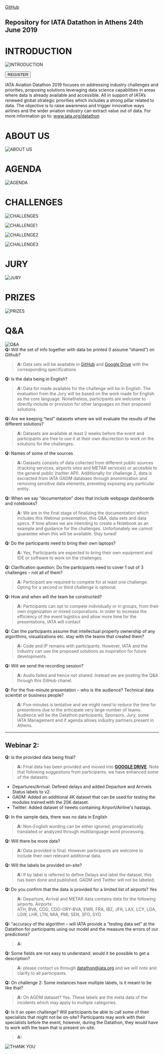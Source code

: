 <a href="https://github.com/IATAdatathon/Athens19">GitHub</a>

Repository for IATA Datathon in Athens 24th June 2019
---
# INTRODUCTION
![INTRODUCTION](https://github.com/IATAdatathon/Athens19/blob/master/Webinar/img/Slide1.JPG?raw=true)

<p style=""><button name="button" onclick="https://www.eventbrite.com/e/iata-aviation-datathon-registration-60260500780">REGISTER</button></p>

IATA Aviation Datathon 2019 focuses on addressing industry challenges and priorities, proposing solutions leveraging data science capabilities in areas where data is already available and accessible. All in support of IATA’s renewed global strategic priorities which includes a strong pillar related to data. The objective is to raise awareness and trigger innovative ways airlines and the wider aviation industry can extract value out of data.
For more information go to: www.iata.org/datathon 

# ABOUT US
![ABOUT US](https://github.com/IATAdatathon/Athens19/blob/master/Webinar/img/Slide2.JPG?raw=true)

# AGENDA
![AGENDA](https://github.com/IATAdatathon/Athens19/blob/master/Webinar/img/Slide5.JPG?raw=true)

# CHALLENGES
![CHALLENGES](https://github.com/IATAdatathon/Athens19/blob/master/Webinar/img/Slide6.JPG?raw=true)

![CHALLENGE1](https://github.com/IATAdatathon/Athens19/blob/master/Webinar/img/Slide7.JPG?raw=true)

![CHALLENGE2](https://github.com/IATAdatathon/Athens19/blob/master/Webinar/img/Slide8.JPG?raw=true)

![CHALLENGE3](https://github.com/IATAdatathon/Athens19/blob/master/Webinar/img/Slide9.JPG?raw=true)

# JURY
![JURY](https://github.com/IATAdatathon/Athens19/blob/master/Webinar/img/Slide10.JPG?raw=true)

# PRIZES
![PRIZES](https://github.com/IATAdatathon/Athens19/blob/master/Webinar/img/Slide11.JPG?raw=true)

# Q&A
![Q&A](https://github.com/IATAdatathon/Athens19/blob/master/Webinar/img/Slide12.JPG?raw=true)
<br>
**Q:** Will the set of info together with data be printed (I assume “shared”) on Github?<br> 
>**A:** Data sets will be available in [GitHub](https://github.com/IATAdatathon/Athens19) and [Google Drive](https://drive.google.com/drive/folders/16rVqW4TR3eQJ_1SFy7uBzGYCAGF3657k?usp=sharing) with the corresponding specifications<br>

**Q:** Is the data being in English?<br>
>**A:** Data for made available for the challenge will be in English. The evaluation from the Jury will be based on the work made for English as the core language. Nonetheless, participants are welcome to directly include or provision for other languages on their proposed solutions.<br>

**Q:** Are we keeping “test” datasets where we will evaluate the results of the different solutions?<br>
>**A:** Datasets are available at least 2 weeks before the event and participants are free to use it at their own discrection to work on the solutions for the challenges.<br>

**Q:** Names of some of the sources<br>
>**A:** Datasets consists of data collected from different public sources (tracking services, airports sites and METAR services) or accesible to the general public (twitter API). Additionally for challenge 2, data is excracted from IATA GADM databaes through anonimization and removing sensitive data elements, preveting exposing any particular entity.<br>

**Q:** When we say “documentation” does that include webpage dashboards and notebooks?<br>
>**A:** We are in the final stage of finalizing the documentation which includes this Webinar presentation, this Q&A, data sets and data specs. If time allows we are intending to create a Notebook as an example and guidance for the challenges. Unfortunately we cannot guarantee when this will be available. Stay tuned! <br>

**Q:** Do the participants need to bring their own laptops?<br>
>**A:** Yes, Participants are expected to bring their own equipment and IDE or software to work on the challenges.<br>

**Q:** Clarification question: Do the participants need to cover 1 out of 3 challenges – not all of them?<br>
>**A:** Participant are required to compete for at least one challenge. Opting for a second or third challenge is optional.<br>

**Q:** How and when will the team be constructed?<br>
>**A:** Participants can opt to compete individually or in groups, from their own organization or mixed corporations. In order to increase the efficiency of the event logistics and allow more time for the presentations, IATA will contact <br>

**Q:** Can the participants assume that intellectual property ownership of any algorithms, visualizations etc. stay with the teams that created them?<br>
>**A:** Code and IP remains with participants. However, IATA and the industry can use the proposed solutions as inspiration for future developments. <br>

**Q:** Will we send the recording session?<br>
>**A:** Audio failed and hence not shared. Instead we are posting the Q&A through this GitHub chanel.<br>

**Q:** For the five-minute presentation – who is the audience? Technical data scientist or business people?<br>
>**A:** Five minutes is tentative and we might need to reduce the time for presentions due to the anticipate very large number of teams. Audience will be the Datathon participants, Sponsors, Jury, some IATA Management and if agenda allows industry partners present in Athens.<br>

------------------------------------
## Webinar 2:

**Q:** Is the provided data being final? 
>**A:** Final data has been provided and moved into <a href="https://drive.google.com/drive/folders/16rVqW4TR3eQJ_1SFy7uBzGYCAGF3657k?usp=sharing"><b>GOOGLE DRIVE</b></a>. 
Note that following suggestions from participants, we have enhanced some of the datasets:
* Departures/Arrival: Defined delays and added Departure and Arrivels Status labels to v2.
* GADM: Added an additional 4K dataset that can be used for testing the modules trained with the 20K dataset.
* Twitter: Added dataset of tweets containing Airport/Airline's hastags.

**Q:** In the sample data, there was no data in English 
>**A:** Non-English wording can be either ignored, programatically translated or analyzed through multilanguage word processing. 

**Q:** Will there be more data? 
>**A:** Data provided is final. However participants are welcome to include their own relevant additional data.

**Q:** Will the labels be provided on-site? 
>**A:** If by label is referred to define Delays and label the dataset, this has been done and published. GADM and Twitter will not be labeled.

**Q:** Do you confirm that the data is provided for a limited list of airports? Yes 
>**A:** Departure, Arrival and METAR data contains data for the following airports. 
Airports:<br>
ATH, BVA, CDG, CDG-ORY-BVA, EWR, FRA, IBZ, JFK, LAX, LCY, LGA, LGW, LHR, LTN, MIA, PMI, SEN, SFO, SYD

**Q:** “accuracy of the algorithm – will IATA provide a “testing data set” at the Datathon for participants using our model and the measure the errors of our predictions? 
>**A:** 

**Q:** Some fields are not easy to understand: would it be possible to get a description?  
>**A:** please contact us through datathon@iata.org and we will note and clarify to all participants.

**Q:** On challenge 2: Some instances have multiple labels, is it meant to be like that?  
>**A:** On AGDM dataset? Yes. These labels are the meta data of the incidents which may apply to multiple categories.

**Q:** Is it an open challenge? Will participants be able to call some of their specialists that might not be on-site? Participants may work with their specialists before the event, however, during the Datathon, they would have to work with the team that is present on-site. 
>**A:** 







![THANK YOU](https://github.com/IATAdatathon/Athens19/blob/master/Webinar/img/Slide13.JPG?raw=true)





